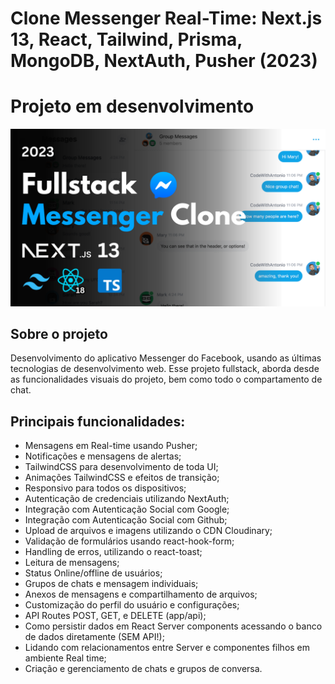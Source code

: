 # Clone Messenger Real-Time: Next.js 13, React, Tailwind, Prisma, MongoDB, NextAuth, Pusher (2023)

# Projeto em desenvolvimento

![Preview](.github/capa.png)

## Sobre o projeto

Desenvolvimento do aplicativo Messenger do Facebook, usando as últimas tecnologias de desenvolvimento web. Esse projeto fullstack, aborda desde as funcionalidades visuais do projeto, bem como todo o compartamento de chat.

## Principais funcionalidades:

- Mensagens em Real-time usando Pusher;
- Notificações e mensagens de alertas;
- TailwindCSS para desenvolvimento de toda UI;
- Animações TailwindCSS e efeitos de transição;
- Responsivo para todos os dispositivos;
- Autenticação de credenciais utilizando NextAuth;
- Integração com Autenticação Social com Google;
- Integração com Autenticação Social com Github;
- Upload de arquivos e imagens utilizando o CDN Cloudinary;
- Validação de formulários usando react-hook-form;
- Handling de erros, utilizando o react-toast;
- Leitura de mensagens;
- Status Online/offline de usuários;
- Grupos de chats e mensagem individuais;
- Anexos de mensagens e compartilhamento de arquivos;
- Customização do perfil do usuário e configurações;
- API Routes POST, GET, e DELETE (app/api);
- Como persistir dados em React Server components acessando o banco de dados diretamente (SEM API!);
- Lidando com relacionamentos entre Server e componentes filhos em ambiente Real time;
- Criação e gerenciamento de chats e grupos de conversa.
